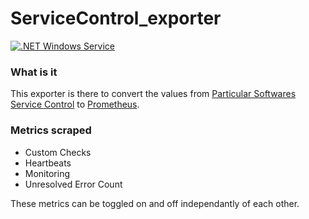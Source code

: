 # ServiceControl_exporter

[![.NET Windows Service](https://github.com/gamblen/ServiceControl_exporter/actions/workflows/publish.yml/badge.svg)](https://github.com/gamblen/ServiceControl_exporter/actions/workflows/publish.yml)

### What is it
This exporter is there to convert the values from [Particular Softwares Service Control](https://github.com/Particular/ServiceControl/) to [Prometheus](https://github.com/prometheus-net/prometheus-net).


### Metrics scraped
* Custom Checks
* Heartbeats
* Monitoring
* Unresolved Error Count

These metrics can be toggled on and off independantly of each other.
